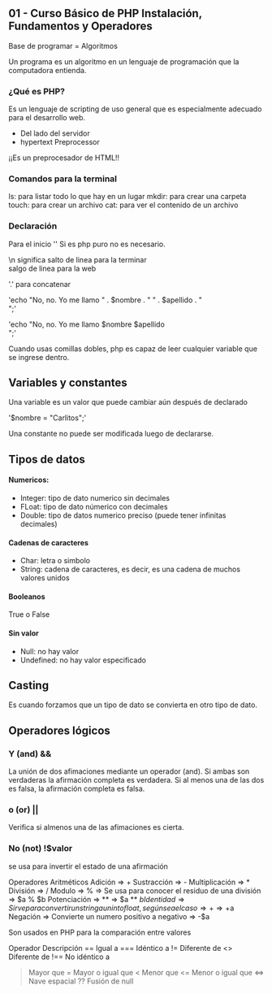 #

## 01 - Curso Básico de PHP Instalación, Fundamentos y Operadores

Base de programar = Algoritmos

Un programa es un algoritmo en un lenguaje de programación que la computadora entienda.

### ¿Qué es PHP?

Es un lenguaje de scripting de uso general que es especialmente adecuado para el desarrollo web. 
* Del lado del servidor
* hypertext Preprocessor

¡¡Es un preprocesador de HTML!!

### Comandos para la terminal

ls: para listar todo lo que hay en un lugar
mkdir: para crear una carpeta
touch: para crear un archivo
cat: para ver el contenido de un archivo


### Declaración

Para el inicio '<?php'
Para cerrar (para los casos en los que hayas diferentes lenguajes de programación. Ej: PHP y HTML en un mismo archivo) '?>'
Si es php puro no es necesario.


\n significa salto de linea para la terminar
<br> salgo de linea para la web


'.' para concatenar

'echo "No, no. Yo me llamo " . $nombre . " " . $apellido . "<br>";'

'echo "No, no. Yo me llamo $nombre $apellido <br>";'

Cuando usas comillas dobles, php es capaz de leer cualquier variable que se ingrese dentro. 

## Variables y constantes

Una variable es un valor que puede cambiar aún después de declarado

'$nombre = "Carlitos";'

Una constante no puede ser modificada luego de declararse.

## Tipos de datos

#### Numericos: 
* Integer: tipo de dato numerico sin decimales
* FLoat: tipo de dato númerico con decimales
* Double: tipo de datos numerico preciso (puede tener infinitas decimales)

#### Cadenas de caracteres
* Char: letra o simbolo
* String: cadena de caracteres, es decir, es una cadena de muchos valores unidos

#### Booleanos
True o False

#### Sin valor
* Null: no hay valor 
* Undefined: no hay valor especificado


## Casting

Es cuando forzamos que un tipo de dato se convierta en otro tipo de dato.

## Operadores lógicos

### Y (and) &&
 
La unión de dos afimaciones mediante un operador (and).
Si ambas son verdaderas la afirmación completa es verdadera.
Si al menos una de las dos es falsa, la afirmación completa es falsa.

### o (or) ||

Verifica si almenos una de las afimaciones es cierta. 

### No (not) !$valor

se usa para invertir el estado de una afirmación


Operadores Aritméticos
Adición ⇒ +
Sustracción ⇒ -
Multiplicación ⇒ *
División ⇒ /
Modulo ⇒ % ⇒ Se usa para conocer el residuo de una división ⇒ $a % $b
Potenciación ⇒ ** ⇒ $a ** $b
Identidad ⇒ Sirve para convertir un string a un int o float, según sea el caso ⇒ + ⇒ +$a
Negación ⇒ Convierte un numero positivo a negativo ⇒ -$a

Son usados en PHP para la comparación entre valores

Operador	Descripción
==	Igual a
===	Idéntico a
!=	Diferente de
<>	Diferente de
!==	No idéntico a
>	Mayor que
>=	Mayor o igual que
<	Menor que
<=	Menor o igual que
<=>	Nave espacial
??	Fusión de null